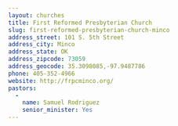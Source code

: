 ```yaml
---
layout: churches
title: First Reformed Presbyterian Church
slug: first-reformed-presbyterian-church-minco
address_street: 101 S. 5th Street
address_city: Minco
address_state: OK
address_zipcode: 73059
address_geocode: 35.3098085,-97.9487786
phone: 405-352-4966
website: http://frpcminco.org/
pastors: 
  - 
    name: Samuel Rodriguez
    senior_minister: Yes
---
```



